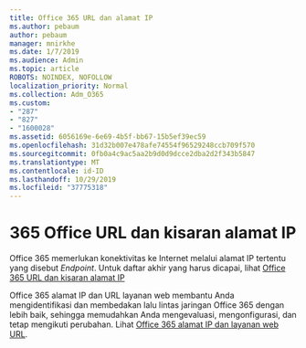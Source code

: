 ```yaml
---
title: Office 365 URL dan alamat IP
ms.author: pebaum
author: pebaum
manager: mnirkhe
ms.date: 1/7/2019
ms.audience: Admin
ms.topic: article
ROBOTS: NOINDEX, NOFOLLOW
localization_priority: Normal
ms.collection: Adm_O365
ms.custom:
- "287"
- "827"
- "1600028"
ms.assetid: 6056169e-6e69-4b5f-bb67-15b5ef39ec59
ms.openlocfilehash: 31d32b007e478afe74554f96529248ccb709f570
ms.sourcegitcommit: 0fb0a4c9ac5aa2b9d0d9dcce2dba2d2f343b5847
ms.translationtype: MT
ms.contentlocale: id-ID
ms.lasthandoff: 10/29/2019
ms.locfileid: "37775318"
---
```

# <a name="office-365-urls-and-ip-address-ranges"></a>365 Office URL dan kisaran alamat IP

Office 365 memerlukan konektivitas ke Internet melalui alamat IP tertentu yang disebut *Endpoint*.
Untuk daftar akhir yang harus dicapai, lihat [Office 365 URL dan kisaran alamat IP](https://docs.microsoft.com/office365/enterprise/urls-and-ip-address-ranges) 

Office 365 alamat IP dan URL layanan web membantu Anda mengidentifikasi dan membedakan lalu lintas jaringan Office 365 dengan lebih baik, sehingga memudahkan Anda mengevaluasi, mengonfigurasi, dan tetap mengikuti perubahan. Lihat [Office 365 alamat IP dan layanan web URL](https://docs.microsoft.com/office365/enterprise/office-365-ip-web-service).